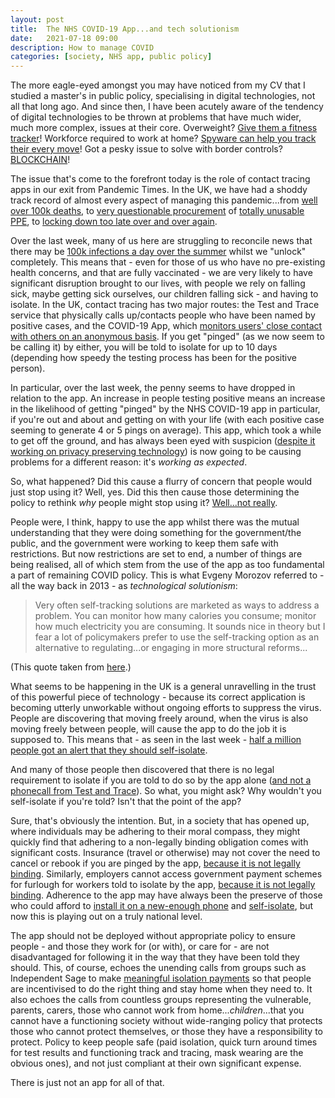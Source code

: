 ```yaml
---
layout: post
title:  The NHS COVID-19 App...and tech solutionism
date:   2021-07-18 09:00
description: How to manage COVID
categories: [society, NHS app, public policy]
---
```

The more eagle-eyed amongst you may have noticed from my CV that I studied a master's in public policy, specialising in digital technologies, not all that long ago.  And since then, I have been acutely aware of the tendency of digital technologies to be thrown at problems that have much wider, much more complex, issues at their core.  Overweight? [Give them a fitness tracker](https://www.standard.co.uk/news/health/nhs-overweight-fitbits-and-supermarket-discounts-b944859.html)! Workforce required to work at home? [Spyware can help you track their every move](https://metro.co.uk/2021/01/18/one-in-five-firms-linked-to-spying-on-staff-as-they-work-from-home-13925783/)! Got a pesky issue to solve with border controls? [BLOCKCHAIN](https://internationalfinance.com/blockchain-in-the-irish-border-saga/)!

The issue that's come to the forefront today is the role of contact tracing apps in our exit from Pandemic Times.  In the UK, we have had a shoddy track record of almost every aspect of managing this pandemic...from [well over 100k deaths](https://www.worldometers.info/coronavirus/country/uk/), to [very questionable procurement](https://www.bbc.co.uk/news/uk-56319927) of [totally unusable PPE](https://news.sky.com/story/covid-19-expired-ppe-stock-covered-over-with-new-dates-while-one-box-was-full-of-insects-mps-told-12156956), to [locking down too late over and over again](https://www.bmj.com/company/newsroom/uks-response-to-covid-19-too-little-too-late-too-flawed/).

Over the last week, many of us here are struggling to reconcile news that there may be [100k infections a day over the summer](https://www.theguardian.com/world/2021/jul/06/covid-cases-rise-above-100000-a-day-sajid-javid-concedes-england) whilst we "unlock" completely.  This means that - even for those of us who have no pre-existing health concerns, and that are fully vaccinated - we are very likely to have significant disruption brought to our lives, with people we rely on falling sick, maybe getting sick ourselves, our children falling sick - and having to isolate. In the UK, contact tracing has two major routes: the Test and Trace service that physically calls up/contacts people who have been named by positive cases, and the COVID-19 App, which [monitors users' close contact with others on an anonymous basis](https://inews.co.uk/news/technology/nhs-covid-app-how-work-self-isolate-test-and-trace-change-explained-1094798). If you get "pinged" (as we now seem to be calling it) by either, you will be told to isolate for up to 10 days (depending how speedy the testing process has been for the positive person).

In particular, over the last week, the penny seems to have dropped in relation to the app.  An increase in people testing positive means an increase in the likelihood of getting "pinged" by the NHS COVID-19 app in particular, if you're out and about and getting on with your life (with each positive case seeming to generate 4 or 5 pings on average).  This app, which took a while to get off the ground, and has always been eyed with suspicion ([despite it working on privacy preserving technology](https://www.ncsc.gov.uk/blog-post/security-behind-nhs-contact-tracing-app)) is now going to be causing problems for a different reason: it's *working as expected*.

So, what happened? Did this cause a flurry of concern that people would just stop using it? Well, yes.  Did this then cause those determining the policy to rethink *why* people might stop using it? [Well...not really](https://www.independent.co.uk/life-style/health-and-families/coronavirus-nhs-app-contact-trace-b1884131.html).

People were, I think, happy to use the app whilst there was the mutual understanding that they were doing something for the government/the public, and the government were working to keep them safe with restrictions. But now restrictions are set to end, a number of things are being realised, all of which stem from the use of the app as too fundamental a part of remaining COVID policy. This is what Evgeny Morozov referred to - all the way back in 2013 - as *technological solutionism*:

> Very often self-tracking solutions are marketed as ways to address a problem. You can monitor how many calories you consume; monitor how much electricity you are consuming. It sounds nice in theory but I fear a lot of policymakers prefer to use the self-tracking option as an alternative to regulating...or engaging in more structural reforms...

(This quote taken from [here](https://www.theguardian.com/technology/2013/mar/09/evgeny-morozov-technology-solutionism-interview).)

What seems to be happening in the UK is a general unravelling in the trust of this powerful piece of technology - because its correct application is becoming utterly unworkable without ongoing efforts to suppress the virus.  People are discovering that moving freely around, when the virus is also moving freely between people, will cause the app to do the job it is supposed to. This means that - as seen in the last week - [half a million people got an alert that they should self-isolate](https://www.theguardian.com/world/2021/jul/16/summer-chaos-predicted-as-16m-in-england-told-to-isolate-in-a-week).  

And many of those people then discovered that there is no legal requirement to isolate if you are told to do so by the app alone ([and not a phonecall from Test and Trace](https://www.gov.uk/guidance/nhs-test-and-trace-how-it-works)). So what, you might ask? Why wouldn't you self-isolate if you're told? Isn't that the point of the app?

Sure, that's obviously the intention.  But, in a society that has opened up, where individuals may be adhering to their moral compass, they might quickly find that adhering to a non-legally binding obligation comes with significant costs.  Insurance (travel or otherwise) may not cover the need to cancel or rebook if you are pinged by the app, [because it is not legally binding](https://inews.co.uk/inews-lifestyle/travel/british-holidaymakers-lose-thousands-pinged-nhs-covid-app-legal-loophole-1108721).  Similarly, employers cannot access government payment schemes for furlough for workers told to isolate by the app, [because it is not legally binding](https://twitter.com/mlothianmclean/status/1413428830962847744). Adherence to the app may have always been the preserve of those who could afford to [install it on a new-enough phone](https://faq.covid19.nhs.uk/article/KA-01116/en-us) and [self-isolate](https://www.bbc.co.uk/news/technology-55259272), but now this is playing out on a truly national level.

The app should not be deployed without appropriate policy to ensure people - and those they work for (or with), or care for - are not disadvantaged for following it in the way that they have been told they should.  This, of course, echoes the unending calls from groups such as Independent Sage to make [meaningful isolation payments](https://www.independentsage.org/category/fttis/) so that people are incentivised to do the right thing and stay home when they need to. It also echoes the calls from countless groups representing the vulnerable, parents, carers, those who cannot work from home...*children*...that you cannot have a functioning society without wide-ranging policy that protects those who cannot protect themselves, or those they have a responsibility to protect. Policy to keep people safe (paid isolation, quick turn around times for test results and functioning track and tracing, mask wearing are the obvious ones), and not just compliant at their own significant expense.

There is just not an app for all of that.
